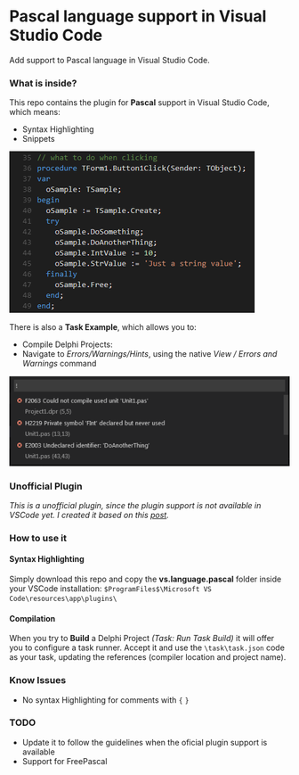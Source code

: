 # Pascal language support in Visual Studio Code

Add support to Pascal language in Visual Studio Code.

### What is inside?

This repo contains the plugin for **Pascal** support in Visual Studio Code, which means:

* Syntax Highlighting
* Snippets

![screenshot](vscode-pascal-syntax.png)

There is also a **Task Example**, which allows you to:

* Compile Delphi Projects:
* Navigate to _Errors/Warnings/Hints_, using the native _View / Errors and Warnings_ command

![screenshot](vscode-pascal-compile.png)

### Unofficial Plugin

_This is a unofficial plugin, since the plugin support is not available in VSCode yet. I created it based on this [post](http://owensd.io/2015/05/21/swift-vscode.html)._

### How to use it

#### Syntax Highlighting

Simply download this repo and copy the **vs.language.pascal** folder inside your VSCode installation: `$ProgramFiles$\Microsoft VS Code\resources\app\plugins\`
	
#### Compilation

When you try to **Build** a Delphi Project _(Task: Run Task Build)_ it will offer you to configure a task runner. Accept it and use the `\task\task.json` code as your task, updating the references (compiler location and project name).

### Know Issues

* No syntax Highlighting for comments with `{` `}`

### TODO

* Update it to follow the guidelines when the oficial plugin support is available
* Support for FreePascal